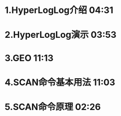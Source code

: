# 
# 1.HyperLogLog介绍 04:31
# 2.HyperLogLog演示 03:53
# 3.GEO 11:13
# 4.SCAN命令基本用法 11:03
# 5.SCAN命令原理 02:26